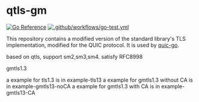 # qtls-gm

[![Go Reference](https://pkg.go.dev/badge/github.com/quic-go/qtls-go1-19.svg)](https://pkg.go.dev/github.com/quic-go/qtls-go1-19)
[![.github/workflows/go-test.yml](https://github.com/quic-go/qtls-go1-19/actions/workflows/go-test.yml/badge.svg)](https://github.com/quic-go/qtls-go1-19/actions/workflows/go-test.yml)

This repository contains a modified version of the standard library's TLS implementation, modified for the QUIC protocol. It is used by [quic-go](https://github.com/lucas-clemente/quic-go).

based on qtls, support sm2,sm3,sm4.
satisfy RFC8998

gmtls1.3

a example for tls1.3 is in example-tls13
a example for gmtls1.3 without CA is in example-gmtls13-noCA
a example for gmtls1.3 with CA is in example-gmtls13-CA


